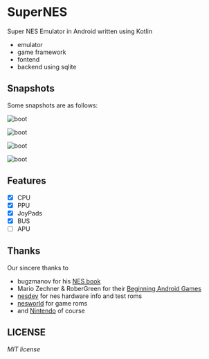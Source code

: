 # SuperNES

Super NES Emulator in Android written using Kotlin

+ emulator
+ game framework
+ fontend
+ backend using sqlite

## Snapshots

Some snapshots are as follows:

![boot](./imgs/boot.png)

![boot](./imgs/home.png)

![boot](./imgs/gameintro.png)

![boot](./imgs/game.png)

## Features

+ [x] CPU
+ [x] PPU
+ [x] JoyPads
+ [x] BUS
+ [ ] APU

## Thanks

Our sincere thanks to

+ bugzmanov for his [NES book](https://bugzmanov.github.io/nes_ebook/index.html)
+ Mario Zechner & RoberGreen for their [Beginning Android Games](https://www.apress.com/gp/book/9781430230427)
+ [nesdev](https://nesdev.com/) for nes hardware info and test roms
+ [nesworld](https://www.nesworld.com/) for game roms
+ and [Nintendo](https://www.nintendo.com/) of course

## LICENSE

*MIT license*
